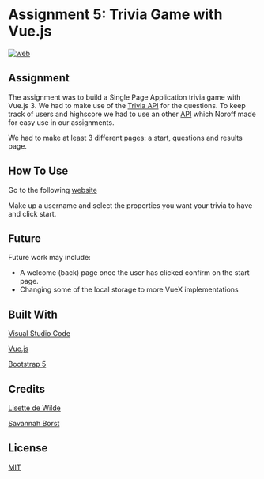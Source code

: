 # Assignment 5: Trivia Game with Vue.js
[![web](https://img.shields.io/static/v1?logo=heroku&message=Online&label=Heroku&color=430098)](https://dashboard.heroku.com/apps/whispering-plains-78258)
## Assignment
The assignment was to build a Single Page Application trivia game with Vue.js 3. We had to make use of the [Trivia API](https://opentdb.com/api_config.php) for the questions.
To keep track of users and highscore we had to use an other [API](https://github.com/dewald-els/noroff-assignment-api) which Noroff made for easy use in our assignments.

We had to make at least 3 different pages: a start, questions and results page.
## How To Use
Go to the following [website](https://dashboard.heroku.com/apps/whispering-plains-78258)

Make up a username and select the properties you want your trivia to have and click start.

## Future
Future work may include:
- A welcome (back) page once the user has clicked confirm on the start page.
- Changing some of the local storage to more VueX implementations

## Built With
[Visual Studio Code](https://code.visualstudio.com/)

[Vue.js](https://vuejs.org/)

[Bootstrap 5](https://getbootstrap.com/)

## Credits
[Lisette de Wilde](https://github.com/LisettedeWilde)

[Savannah Borst](https://github.com/savannah-borst)

## License
[MIT](https://choosealicense.com/licenses/mit/)
